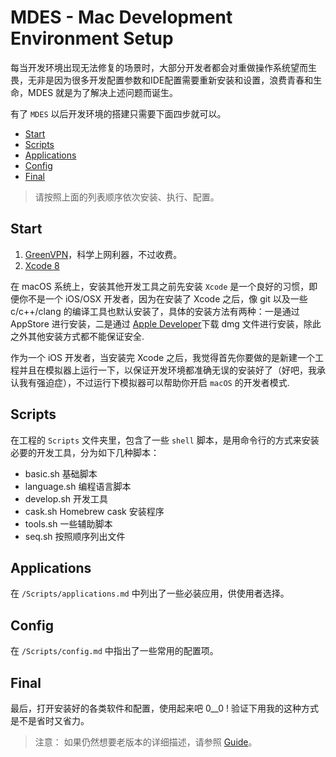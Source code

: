 # MDES - Mac Development Environment Setup

每当开发环境出现无法修复的场景时，大部分开发者都会对重做操作系统望而生畏，无非是因为很多开发配置参数和IDE配置需要重新安装和设置，浪费青春和生命，MDES 就是为了解决上述问题而诞生。

有了 `MDES` 以后开发环境的搭建只需要下面四步就可以。

- [Start](#start)
- [Scripts](#scripts)
- [Applications](#applications)
- [Config](#config)
- [Final](#final)

> 请按照上面的列表顺序依次安装、执行、配置。

## Start

1. [GreenVPN](https://www.green-jsq.org)，科学上网利器，不过收费。
2. [Xcode 8](https://developer.apple.com/xcode/)

在 macOS 系统上，安装其他开发工具之前先安装 `Xcode` 是一个良好的习惯，即便你不是一个 iOS/OSX 开发者，因为在安装了 Xcode 之后，像 git 以及一些 c/c++/clang 的编译工具也默认安装了，具体的安装方法有两种：一是通过 AppStore 进行安装，二是通过 [Apple Developer](developer.apple.com)下载 dmg 文件进行安装，除此之外其他安装方式都不能保证安全.

作为一个 iOS 开发者，当安装完 Xcode 之后，我觉得首先你要做的是新建一个工程并且在模拟器上运行一下，以保证开发环境都准确无误的安装好了（好吧，我承认我有强迫症），不过运行下模拟器可以帮助你开启 `macOS` 的开发者模式.

## Scripts

在工程的 `Scripts` 文件夹里，包含了一些 `shell` 脚本，是用命令行的方式来安装必要的开发工具，分为如下几种脚本：

- basic.sh      基础脚本
- language.sh   编程语言脚本
- develop.sh    开发工具
- cask.sh       Homebrew cask 安装程序
- tools.sh      一些辅助脚本
- seq.sh        按照顺序列出文件

## Applications

在 `/Scripts/applications.md` 中列出了一些必装应用，供使用者选择。

## Config

在 `/Scripts/config.md` 中指出了一些常用的配置项。

## Final

最后，打开安装好的各类软件和配置，使用起来吧 0__0 ! 验证下用我的这种方式是不是省时又省力。


> 注意：
  如果仍然想要老版本的详细描述，请参照 [Guide](https://github.com/CoderAFI/MDES/blob/Sierra/Guide.md)。

